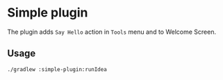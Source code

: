 # Simple plugin

The plugin adds `Say Hello` action in `Tools` menu and to Welcome Screen.

## Usage

`./gradlew :simple-plugin:runIdea`